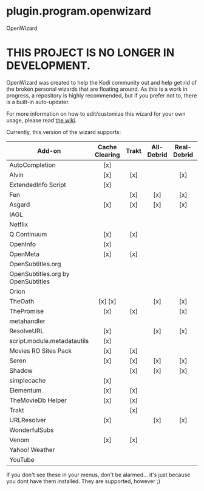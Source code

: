# plugin.program.openwizard
OpenWizard

# THIS PROJECT IS NO LONGER IN DEVELOPMENT.

OpenWizard was created to help the Kodi community out and help get rid of the broken personal wizards that are floating around. As this is a work in progress, a repository is highly recommended, but if you prefer not to, there is a built-in auto-updater.

For more information on how to edit/customize this wizard for your own usage, please read [the wiki](https://github.com/drinfernoo/plugin.program.openwizard/wiki).

Currently, this version of the wizard supports:

|  Add-on                            | Cache Clearing | Trakt | All-Debrid | Real-Debrid | Premiumize | Trakt API | TMDb | TVDB | OMDb | IMDb | Fanart.tv | Location | Username/Password/Login |
|------------------------------------|:--------------:|:-----:|:----------:|:-----------:|:----------:|:---------:|:----:|:----:|:----:|:----:|:---------:|:--------:|:-----------------------:|
| AutoCompletion                     | [x]            |       |            |             |            |           |      |      |      |      |           |          |                         |
| Alvin                              | [x]            | [x]   |            | [x]         |            |  [x]      | [x]  |      |      | [x]  | [x]       |          |                         |
| ExtendedInfo Script                | [x]            |       |            |             |            |           | [x]  |      |      |      |           |          |                         |
| Fen                                |                | [x]   | [x]        | [x]         | [x]        |           | [x]  |      |      |      |           |          | [x] - EasyNews/Furk     |
| Asgard                             | [x]            | [x]   | [x]        | [x]         | [x]        |           | [x]  |      |      | [x]  | [x]       |          |                         |
| IAGL                               |                |       |            |             |            |           |      |      |      |      |           |          | [x] - Archive.org       |
| Netflix                            |                |       |            |             |            |           |      |      |      |      |           |          | [x] - Netflix           |
| Q Continuum                        | [x]            | [x]   |            |             |            |           | [x]  |      |      | [x]  | [x]       |          |                         |
| OpenInfo                           | [x]            |       |            |             |            |           | [x]  |      |      |      |           |          |                         |
| OpenMeta                           | [x]            | [x]   |            |             |            | [x]       | [x]  | [x]  |      |      |           |          |                         |
| OpenSubtitles.org                  |                |       |            |             |            |           |      |      |      |      |           |          | [x] - OpenSubtitles.org |
| OpenSubtitles.org by OpenSubtitles |                |       |            |             |            |           |      |      |      |      |           |          | [x] - OpenSubtitles.org |
| Orion                              |                |       |            |             |            |           |      |      |      |      |           |          | [x] - Orion             |
| TheOath                            | [x]              [x]   |            | [x]         | [x]        | [x]       | [x]  | [x]  |      | [x]  | [x]       |          |                         |
| ThePromise                         | [x]            | [x]   |            | [x]         | [x]        | [x]       | [x]  | [x]  |      | [x]  | [x]       |          |                         |
| metahandler                        |                |       |            |             |            |           | [x]  | [x]  | [x]  |      |           |          |                         |
| ResolveURL                         | [x]            |       | [x]        | [x]         | [x]        |           |      |      |      |      |           |          |                         |
| script.module.metadatautils        | [x]            |       |            |             |            |           | [x]  |      | [x]  |      | [x]       |          |                         |
| Movies RO Sites Pack               | [x]            | [x]   |            |             |            |           | [x]  |      |      | [x]  | [x]       |          |                         |
| Seren                              | [x]            | [x]   | [x]        | [x]         | [x]        | [x]       | [x]  | [x]  |      |      |           |          |                         |
| Shadow                             |                | [x]   | [x]        | [x]         | [x]        |           |      |      |      |      |           |          |                         |
| simplecache                        | [x]            |       |            |             |            |           |      |      |      |      |           |          |                         |
| Elementum                          | [x]            | [x]   |            |             |            | [x]       | [x]  |      |      | [x]  | [x]       |          |                         |
| TheMovieDb Helper                  | [x]            | [x]   |            |             |            |           | [x]  |      |      |      |           |          |                         |
| Trakt                              |                | [x]   |            |             |            |           |      |      |      |      |           |          |                         |
| URLResolver                        | [x]            |       | [x]        | [x]         | [x]        |           |      |      |      |      |           |          |                         |
| WonderfulSubs                      |                |       |            |             |            |           |      |      |      |      |           |          | [x] - WonderfulSubs     |
| Venom                              | [x]            | [x]   |            |             |            |           | [x]  |      |      | [x]  | [x]       |          |                         |
| Yahoo! Weather                     |                |       |            |             |            |           |      |      |      |      |           | [x]      |                         |
| YouTube                            |                |       |            |             |            |           |      |      |      |      |           |          | [x] - YouTube API       |

If you don't see these in your menus, don't be alarmed... it's just because you dont have them installed. They are supported, however ;)
